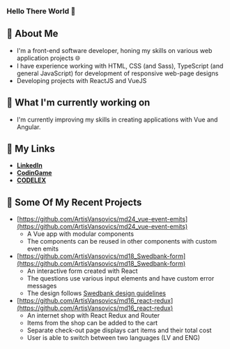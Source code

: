 ### Hello There World 👋

## :ledger: About Me
- I'm a front-end software developer, honing my skills on various web application projects :globe_with_meridians:
- I have experience working with HTML, CSS (and Sass), TypeScript (and general JavaScript) for development of responsive web-page designs
- Developing projects with ReactJS and VueJS

## :open_file_folder: What I'm currently working on
- I'm currently improving my skills in creating applications with Vue and Angular.

## :pushpin: My Links
- [**LinkedIn**](https://www.linkedin.com/in/artis-vansovics/)
- [**CodinGame**](https://www.codingame.com/profile/95e33babd8b2b6aed7a24a3e1cbbf36d0938984)
- [**CODELEX**](https://www.codelex.io/uznemumiem)

## :page_facing_up: Some Of My Recent Projects
- [https://github.com/ArtisVansovics/md24_vue-event-emits](https://github.com/ArtisVansovics/md24_vue-event-emits)
  - A Vue app with modular components
  - The components can be reused in other components with custom even emits
- [https://github.com/ArtisVansovics/md18_Swedbank-form](https://github.com/ArtisVansovics/md18_Swedbank-form)
  - An interactive form created with React
  - The questions use various input elements and have custom error messages
  - The design follows [Swedbank design guidelines](https://design.swedbankpay.com)
- [https://github.com/ArtisVansovics/md16_react-redux](https://github.com/ArtisVansovics/md16_react-redux)
  - An internet shop with React Redux and Router
  - Items from the shop can be added to the cart
  - Separate check-out page displays cart items and their total cost
  - User is able to switch between two languages (LV and ENG)

<!--
**ArtisVansovics/ArtisVansovics** is a ✨ _special_ ✨ repository because its `README.md` (this file) appears on your GitHub profile.

Here are some ideas to get you started:

- 🔭 I’m currently working on ...
- 🌱 I’m currently learning ...
- 👯 I’m looking to collaborate on ...
- 🤔 I’m looking for help with ...
- 💬 Ask me about ...
- 📫 How to reach me: ...
- 😄 Pronouns: ...
- ⚡ Fun fact: ...
-->
